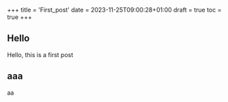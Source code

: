 +++
title = 'First_post'
date = 2023-11-25T09:00:28+01:00
draft = true
toc = true
+++

## Hello
Hello, this is a first post

## aaa
aa